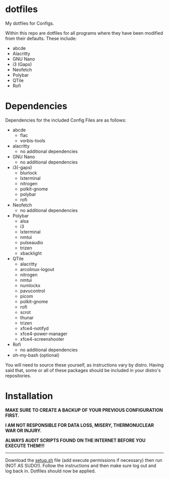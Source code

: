 # dotfiles
My dotfiles for Configs.

Within this repo are dotfiles for all programs where they have been modified from their defaults.
These include:
- abcde
- Alacritty
- GNU Nano
- i3 (Gaps)
- Neofetch
- Polybar
- QTile
- Rofi

# Dependencies
Dependencies for the included Config Files are as follows:
- abcde
  - flac
  - vorbis-tools
- alacritty
  - no additional dependencies
- GNU Nano
  - no additional dependencies
- i3(-gaps)
  - blurlock
  - lxterminal
  - nitrogen
  - polkit-gnome
  - polybar
  - rofi
- Neofetch
  - no additional dependencies
- Polybar
  - alsa
  - i3
  - lxterminal
  - nmtui
  - pulseaudio
  - trizen
  - xbacklight
- QTile
  - alacritty
  - arcolinux-logout
  - nitrogen
  - nmtui
  - numlockx
  - pavucontrol
  - picom
  - polkit-gnome
  - rofi
  - scrot
  - thunar
  - trizen
  - xfce4-notifyd
  - xfce4-power-manager
  - xfce4-screenshooter
- Rofi
  - no additional dependencies
- oh-my-bash (optional)

You will need to source these yourself, as instructions vary by distro. Having said that, some or all of these packages should be included in your distro's repositories.

# Installation

**MAKE SURE TO CREATE A BACKUP OF YOUR PREVIOUS CONFIGURATION FIRST.**

**I AM NOT RESPONSIBLE FOR DATA LOSS, MISERY, THERMONUCLEAR WAR OR INJURY.**

**ALWAYS AUDIT SCRIPTS FOUND ON THE INTERNET BEFORE YOU EXECUTE THEM!!!**

---

Download the [setup.sh](https://raw.githubusercontent.com/Conjuam/dotfiles/master/setup.sh) file (add execute permissions if necessary) then run (NOT AS SUDO!). Follow the instructions and then make sure log out and log back in. Dotfiles should now be applied.
